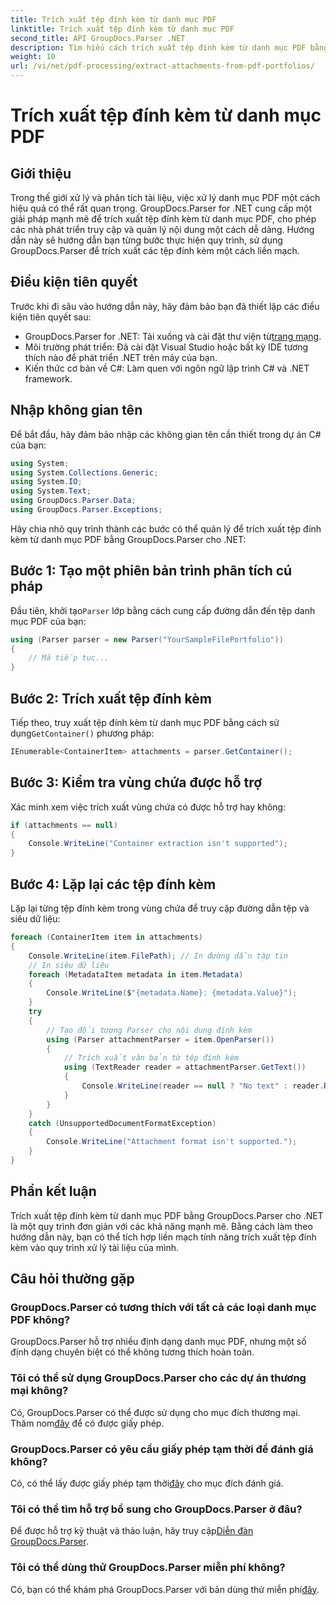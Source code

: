 ```yaml
---
title: Trích xuất tệp đính kèm từ danh mục PDF
linktitle: Trích xuất tệp đính kèm từ danh mục PDF
second_title: API GroupDocs.Parser .NET
description: Tìm hiểu cách trích xuất tệp đính kèm từ danh mục PDF bằng GroupDocs.Parser cho .NET trong hướng dẫn toàn diện này.
weight: 10
url: /vi/net/pdf-processing/extract-attachments-from-pdf-portfolios/
---
```


# Trích xuất tệp đính kèm từ danh mục PDF

## Giới thiệu
Trong thế giới xử lý và phân tích tài liệu, việc xử lý danh mục PDF một cách hiệu quả có thể rất quan trọng. GroupDocs.Parser for .NET cung cấp một giải pháp mạnh mẽ để trích xuất tệp đính kèm từ danh mục PDF, cho phép các nhà phát triển truy cập và quản lý nội dung một cách dễ dàng. Hướng dẫn này sẽ hướng dẫn bạn từng bước thực hiện quy trình, sử dụng GroupDocs.Parser để trích xuất các tệp đính kèm một cách liền mạch.
## Điều kiện tiên quyết
Trước khi đi sâu vào hướng dẫn này, hãy đảm bảo bạn đã thiết lập các điều kiện tiên quyết sau:
-  GroupDocs.Parser for .NET: Tải xuống và cài đặt thư viện từ[trang mạng](https://releases.groupdocs.com/parser/net/).
- Môi trường phát triển: Đã cài đặt Visual Studio hoặc bất kỳ IDE tương thích nào để phát triển .NET trên máy của bạn.
- Kiến thức cơ bản về C#: Làm quen với ngôn ngữ lập trình C# và .NET framework.

## Nhập không gian tên
Để bắt đầu, hãy đảm bảo nhập các không gian tên cần thiết trong dự án C# của bạn:
```csharp
using System;
using System.Collections.Generic;
using System.IO;
using System.Text;
using GroupDocs.Parser.Data;
using GroupDocs.Parser.Exceptions;
```
Hãy chia nhỏ quy trình thành các bước có thể quản lý để trích xuất tệp đính kèm từ danh mục PDF bằng GroupDocs.Parser cho .NET:
## Bước 1: Tạo một phiên bản trình phân tích cú pháp
 Đầu tiên, khởi tạo`Parser` lớp bằng cách cung cấp đường dẫn đến tệp danh mục PDF của bạn:
```csharp
using (Parser parser = new Parser("YourSampleFilePortfolio"))
{
    // Mã tiếp tục...
}
```
## Bước 2: Trích xuất tệp đính kèm
 Tiếp theo, truy xuất tệp đính kèm từ danh mục PDF bằng cách sử dụng`GetContainer()` phương pháp:
```csharp
IEnumerable<ContainerItem> attachments = parser.GetContainer();
```
## Bước 3: Kiểm tra vùng chứa được hỗ trợ
Xác minh xem việc trích xuất vùng chứa có được hỗ trợ hay không:
```csharp
if (attachments == null)
{
    Console.WriteLine("Container extraction isn't supported");
}
```
## Bước 4: Lặp lại các tệp đính kèm
Lặp lại từng tệp đính kèm trong vùng chứa để truy cập đường dẫn tệp và siêu dữ liệu:
```csharp
foreach (ContainerItem item in attachments)
{
    Console.WriteLine(item.FilePath); // In đường dẫn tập tin
    // In siêu dữ liệu
    foreach (MetadataItem metadata in item.Metadata)
    {
        Console.WriteLine($"{metadata.Name}: {metadata.Value}");
    }
    try
    {
        // Tạo đối tượng Parser cho nội dung đính kèm
        using (Parser attachmentParser = item.OpenParser())
        {
            // Trích xuất văn bản từ tệp đính kèm
            using (TextReader reader = attachmentParser.GetText())
            {
                Console.WriteLine(reader == null ? "No text" : reader.ReadToEnd());
            }
        }
    }
    catch (UnsupportedDocumentFormatException)
    {
        Console.WriteLine("Attachment format isn't supported.");
    }
}
```

## Phần kết luận
Trích xuất tệp đính kèm từ danh mục PDF bằng GroupDocs.Parser cho .NET là một quy trình đơn giản với các khả năng mạnh mẽ. Bằng cách làm theo hướng dẫn này, bạn có thể tích hợp liền mạch tính năng trích xuất tệp đính kèm vào quy trình xử lý tài liệu của mình.

## Câu hỏi thường gặp
### GroupDocs.Parser có tương thích với tất cả các loại danh mục PDF không?
GroupDocs.Parser hỗ trợ nhiều định dạng danh mục PDF, nhưng một số định dạng chuyên biệt có thể không tương thích hoàn toàn.
### Tôi có thể sử dụng GroupDocs.Parser cho các dự án thương mại không?
 Có, GroupDocs.Parser có thể được sử dụng cho mục đích thương mại. Thăm nom[đây](https://purchase.groupdocs.com/buy) để có được giấy phép.
### GroupDocs.Parser có yêu cầu giấy phép tạm thời để đánh giá không?
Có, có thể lấy được giấy phép tạm thời[đây](https://purchase.groupdocs.com/temporary-license/) cho mục đích đánh giá.
### Tôi có thể tìm hỗ trợ bổ sung cho GroupDocs.Parser ở đâu?
 Để được hỗ trợ kỹ thuật và thảo luận, hãy truy cập[Diễn đàn GroupDocs.Parser](https://forum.groupdocs.com/c/parser/17).
### Tôi có thể dùng thử GroupDocs.Parser miễn phí không?
 Có, bạn có thể khám phá GroupDocs.Parser với bản dùng thử miễn phí[đây](https://releases.groupdocs.com/).